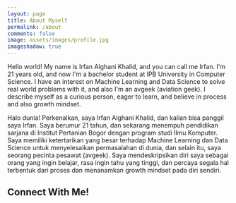 ```yaml
---
layout: page
title: About Myself 
permalink: /about
comments: false
image: assets/images/profile.jpg
imageshadow: true
---
```


Hello world! My name is Irfan Alghani Khalid, and you can call me Irfan. I'm 21 years old, and now I'm a bachelor student at IPB University in Computer Science. I have an interest on Machine Learning and Data Science to solve real world problems with it, and also I'm an avgeek (aviation geek). I describe myself as a curious person, eager to learn, and believe in process and also growth mindset.

Halo dunia! Perkenalkan, saya Irfan Alghani Khalid, dan kalian bisa panggil saya Irfan. Saya berumur 21 tahun, dan sekarang menempuh pendidikan sarjana di Institut Pertanian Bogor dengan program studi Ilmu Komputer. Saya memiliki ketertarikan yang besar terhadap Machine Learning dan Data Science untuk menyelesaikan permasalahan di dunia, dan selain itu, saya seorang pecinta pesawat (avgeek). Saya mendeskripsikan diri saya sebagai orang yang ingin belajar, rasa ingin tahu yang tinggi, dan percaya segala hal terbentuk dari proses dan menanamkan growth mindset pada diri sendiri.

<div class="container">
	<div class="text-center center-block">
		<h2>Connect With Me!</h2>
		<br />
            <a href="https://www.facebook.com/bootsnipp"><i id="social-fb" class="fa fa-facebook fa-3x social"></i></a>
            <a href="https://twitter.com/MixtureModels"><i id="social-tw" class="fa fa-twitter fa-3x social"></i></a>
            <a href="https://www.linkedin.com/in/alghaniirfan/"><i id="social-lk" class="fa fa-linkedin fa-3x social"></i></a>
            <a href="mailto:irfanalghani11@gmail.com"><i id="social-em" class="fa fa-envelope-square fa-3x social"></i></a>
	</div>
</div>

